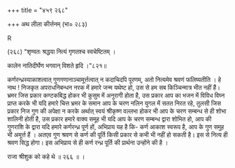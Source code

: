 +++
title = "४५९ २६८"

+++
अथ लीला कीर्त्तनम् (भा० २८३) 


R 

(२६८) "शृण्वतः श्रद्धया नित्यं गृणतश्च स्वचेष्टितम् । 

कालेन नातिदीर्घेण भगवान् विशते हृदि ।"८२१॥ 

कर्णरन्ध्रस्याकाशत्वात् गुणगणानाञ्चामूर्त्तत्वात् न कदाचिदपि पूरणम्, अतो नित्यमेव श्रवणं फलिष्यतीति । हे नाथ ! निजकृत अपराधनिबन्धन नरक में हमारे जन्म यथेष्ट हो, उस से हम सब किञ्चिन्मात्र भीत नहीं हैं। भ्रमर जिस प्रकार कण्टकबिद्ध होकर भी कुसुम में अनुरागी होता है, उस प्रकार आप का भजन में विविध विघ्न प्राप्त करके भी यदि हमारे चित्त भ्रमर के समान आप के चरण नलिन युगल में सतत निरत रहे, तुलसी जिस प्रकार निज गुण की अपेक्षा न करके अर्थात् स्वयं श्रीकृष्ण वल्लभा होकर भी आप के चरण सम्बन्ध से ही शोभा शालिनी होती है, उस प्रकार हमारे वाक्य समूह भी यदि आप के चरण सम्बन्ध द्वारा शोभित हो, आप की गुणराशि के द्वारा यदि हमारे कर्णरन्ध्र पूर्ण हों, अभिप्राय यह है कि- कर्ण आकाश स्वरूप है, आप के गुण समुह भी अमूर्त्त हैं । अतएव गुण श्रवण से कर्ण की पूर्ति किसी प्रकार से कभी भी नहीं हो सकती है। इस से नित्य ही श्रवण सिद्ध होगा। इस अभिप्राय से ही कर्ण रन्ध्र पूर्ति की प्रार्थना उन्होंने की है । 

राजा श्रीशुक को कहे थे ॥ २६६ ॥ । 
